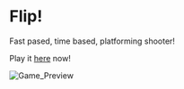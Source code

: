 # Flip!
Fast pased, time based, platforming shooter!

Play it [here](http://szymonjackiewi.cz/Projects/Flip/) now!

![Game_Preview](Images/Flip_Preview.gif)
